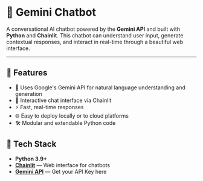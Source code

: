 # 🤖 Gemini Chatbot

A conversational AI chatbot powered by the **Gemini API** and built with **Python** and **Chainlit**. This chatbot can understand user input, generate contextual responses, and interact in real-time through a beautiful web interface.

---

## 🚀 Features

- 🧠 Uses Google's Gemini API for natural language understanding and generation
- 💬 Interactive chat interface via Chainlit
- ⚡ Fast, real-time responses
- 🌐 Easy to deploy locally or to cloud platforms
- 🛠️ Modular and extendable Python code


## 🧰 Tech Stack

- **Python 3.9+**
- **[Chainlit](https://www.chainlit.io/)** — Web interface for chatbots
- **[Gemini API](https://aistudio.google.com/apikey)** — Get your API Key here



